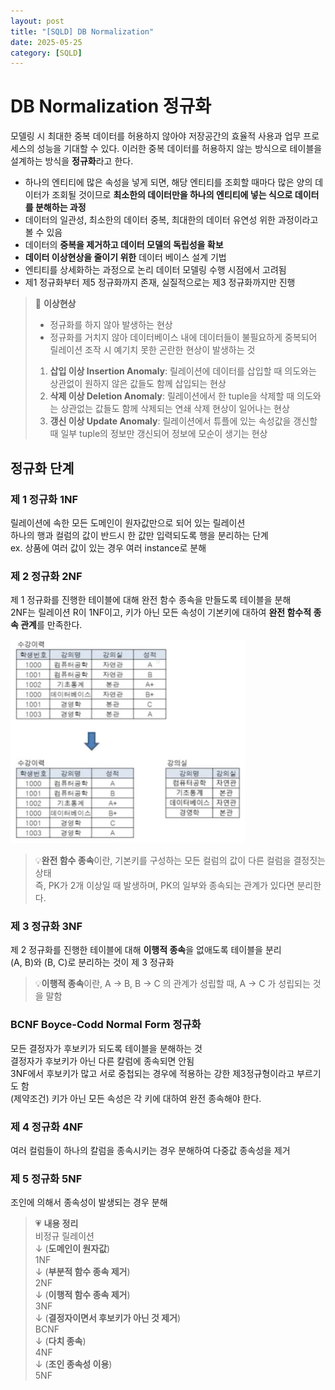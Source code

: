 ```yaml
---
layout: post
title: "[SQLD] DB Normalization"
date: 2025-05-25
category: [SQLD]
---
```


# DB Normalization 정규화

모델링 시 최대한 중복 데이터를 허용하지 않아야 저장공간의 효율적 사용과 업무 프로세스의 성능을 기대할 수 있다. 이러한 중복 데이터를 허용하지 않는 방식으로 테이블을 설계하는 방식을 **정규화**라고 한다.

- 하나의 엔티티에 많은 속성을 넣게 되면, 해당 엔티티를 조회할 때마다 많은 양의 데이터가 조회될 것이므로 **최소한의 데이터만을 하나의 엔티티에 넣는 식으로 데이터를 분해하는 과정**
- 데이터의 일관성, 최소한의 데이터 중복, 최대한의 데이터 유연성 위한 과정이라고 볼 수 있음
- 데이터의 **중복을 제거하고 데이터 모델의 독립성을 확보**
- **데이터 이상현상을 줄이기 위한** 데이터 베이스 설계 기법
- 엔티티를 상세화하는 과정으로 논리 데이터 모델링 수행 시점에서 고려됨
- 제1 정규화부터 제5 정규화까지 존재, 실질적으로는 제3 정규화까지만 진행

> 🦖 **이상현상** <br>
>
> - 정규화를 하지 않아 발생하는 현상
> - 정규화를 거치지 않아 데이터베이스 내에 데이터들이 불필요하게 중복되어 릴레이션 조작 시 예기치 못한 곤란한 현상이 발생하는 것
>
> 1. **삽입 이상 Insertion Anomaly**: 릴레이션에 데이터를 삽입할 때 의도와는 상관없이 원하지 않은 값들도 함께 삽입되는 현상
> 2. **삭제 이상 Deletion Anomaly**: 릴레이션에서 한 tuple을 삭제할 때 의도와는 상관없는 값들도 함께 삭제되는 연쇄 삭제 현상이 일어나는 현상
> 3. **갱신 이상 Update Anomaly**: 릴레이션에서 튜플에 있는 속성값을 갱신할 때 일부 tuple의 정보만 갱신되어 정보에 모순이 생기는 현상

## 정규화 단계

### 제 1 정규화 1NF

릴레이션에 속한 모든 도메인이 원자값만으로 되어 있는 릴레이션<br>
하나의 행과 컬럼의 값이 반드시 한 값만 입력되도록 행을 분리하는 단계<br>
ex. 상품에 여러 값이 있는 경우 여러 instance로 분해<br>

### 제 2 정규화 2NF

제 1 정규화를 진행한 테이블에 대해 완전 함수 종속을 만들도록 테이블을 분해<br>
2NF는 릴레이션 R이 1NF이고, 키가 아닌 모든 속성이 기본키에 대하여 **완전 함수적 종속 관계**를 만족한다.<br>

<img src="/assets/images/250525/2NF.png" alt="2NF example">

> 💡**완전 함수 종속**이란, 기본키를 구성하는 모든 컬럼의 값이 다른 컬럼을 결정짓는 상태<br>
> 즉, PK가 2개 이상일 때 발생하며, PK의 일부와 종속되는 관계가 있다면 분리한다.

### 제 3 정규화 3NF

제 2 정규화를 진행한 테이블에 대해 **이행적 종속**을 없애도록 테이블을 분리<br>
(A, B)와 (B, C)로 분리하는 것이 제 3 정규화<br>

> 💡**이행적 종속**이란, A → B, B → C 의 관계가 성립할 때, A → C 가 성립되는 것을 말함<br>

### BCNF Boyce-Codd Normal Form 정규화

모든 결정자가 후보키가 되도록 테이블을 분해하는 것<br>
결정자가 후보키가 아닌 다른 칼럼에 종속되면 안됨<br>
3NF에서 후보키가 많고 서로 중첩되는 경우에 적용하는 강한 제3정규형이라고 부르기도 함<br>
(제약조건) 키가 아닌 모든 속성은 각 키에 대하여 완전 종속해야 한다.

### 제 4 정규화 4NF

여러 컬럼들이 하나의 칼럼을 종속시키는 경우 분해하여 다중값 종속성을 제거

### 제 5 정규화 5NF

조인에 의해서 종속성이 발생되는 경우 분해

> 💗 **내용 정리**<br>
> 비정규 릴레이션<br>
> ↓ (**도메인이 원자값**)<br>
> 1NF<br>
> ↓ (**부분적 함수 종속 제거**)<br>
> 2NF<br>
> ↓ (**이행적 함수 종속 제거**)<br>
> 3NF<br>
> ↓ (**결정자이면서 후보키가 아닌 것 제거**)<br>
> BCNF<br>
> ↓ (**다치 종속**)<br>
> 4NF<br>
> ↓ (**조인 종속성 이용**)<br>
> 5NF<br>
